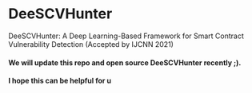 # DeeSCVHunter
DeeSCVHunter: A Deep Learning-Based Framework for Smart Contract Vulnerability Detection (Accepted by IJCNN 2021)

#### We will update this repo and open source DeeSCVHunter recently ;).
#### I hope this can be helpful for u
